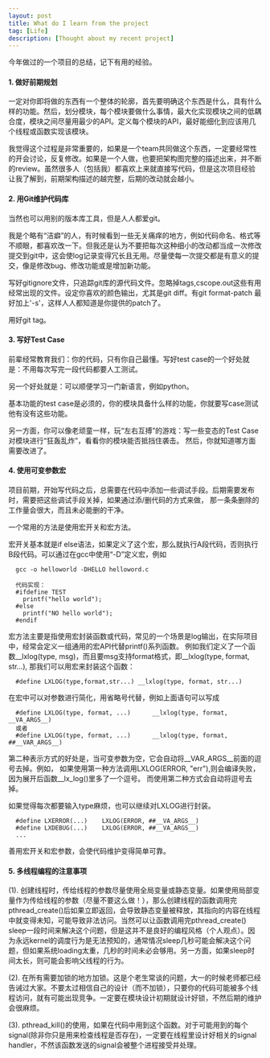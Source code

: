 ```yaml
---
layout: post
title: What do I learn from the project
tag: [Life]
description: [Thought about my recent project]
---
```


今年做过的一个项目的总结，记下有用的经验。

#### 1. 做好前期规划

一定对你即将做的东西有一个整体的轮廓，首先要明确这个东西是什么，具有什么样的功能。然后，划分模块，每个模块要做什么事情，最大化实现模块之间的低耦合度，模块之间尽量用最少的API。定义每个模块的API，最好能细化到应该用几个线程或函数实现该模块。

我觉得这个过程是非常重要的，如果是一个team共同做这个东西，一定要经常性的开会讨论，反复修改。如果是一个人做，也要把架构图完整的描述出来，并不断的review。虽然很多人（包括我）都喜欢上来就直接写代码，但是这次项目经验让我了解到，前期架构描述的越完整，后期的改动就会越小。

#### 2. 用Git维护代码库

当然也可以用别的版本库工具，但是人人都爱git。

我是个略有“洁癖”的人，有时候看到一些无关痛痒的地方，例如代码命名、格式等不顺眼，都喜欢改一下。但我还是认为不要把每次这种细小的改动都当成一次修改提交到git中，这会使log记录变得冗长且无用。尽量使每一次提交都是有意义的提交，像是修改bug、修改功能或是增加新功能。

写好gitignore文件，只追踪git库的源代码文件。忽略掉tags,cscope.out这些有用经常出现的文件。设定你喜欢的颜色输出，尤其是git diff。有git format-patch 最好加上'-s'，这样人人都知道是你提供的patch了。

用好git tag。

#### 3. 写好Test Case

前辈经常教育我们：你的代码，只有你自己最懂。写好test case的一个好处就是：不用每次写完一段代码都要人工测试。

另一个好处就是：可以顺便学习一门新语言，例如python。

基本功能的test case是必须的，你的模块具备什么样的功能，你就要写case测试他有没有这些功能。

另一方面，你可以像老顽童一样，玩“左右互搏”的游戏：写一些变态的Test Case对模块进行“狂轰乱炸”，看看你的模块能否抵挡住袭击。
然后，你就知道哪方面需要改进了。

#### 4. 使用可变参数宏

项目前期，开始写代码之后，总需要在代码中添加一些调试手段。后期需要发布时，需要把这些调试手段关掉，如果通过添/删代码的方式来做，
那一条条删除的工作量会很大，而且未必能删的干净。

一个常用的方法是使用宏开关和宏方法。

宏开关基本就是if else语法，如果定义了这个宏，那么就执行A段代码，否则执行B段代码。可以通过在gcc中使用“-D”定义宏，例如

      gcc -o helloworld -DHELLO helloword.c
  
      代码实现：
      #ifdefine TEST
        printf("hello world");
      #else
        printf("NO hello world");
      #endif

宏方法主要是指使用宏封装函数或代码，常见的一个场景是log输出，在实际项目中，经常会定义一组通用的宏API代替printf()系列函数。
例如我们定义了一个函数__lxlog(type, msg)，而且要msg支持format格式，即__lxlog(type, format, str...),
那我们可以用宏来封装这个函数：

      #define LXLOG(type,format,str...) __lxlog(type, format, str...)

在宏中可以对参数进行简化，用省略号代替，例如上面语句可以写成

      #define LXLOG(type, format, ...)      __lxlog(type, format, __VA_ARGS__)
      或者
      #define LXLOG(type, format, ...)      __lxlog(type, format, ##__VAR_ARGS__)
      
第二种表示方式的好处是，当可变参数为空，它会自动将__VAR_ARGS__前面的逗号去掉。例如，
如果使用第一种方法调用LXLOG(ERROR, "err"),则会编译失败，因为展开后函数__lx_log()里多了一个逗号。
而使用第二种方式会自动将逗号去掉。

如果觉得每次都要输入type麻烦，也可以继续对LXLOG进行封装。

      #define LXERROR(...)    LXLOG(ERROR, ##__VA_ARGS__)
      #define LXDEBUG(...)    LXLOG(ERROR, ##__VA_ARGS__)
      ...
      
善用宏开关和宏参数，会使代码维护变得简单可靠。

#### 5. 多线程编程的注意事项

(1). 创建线程时，传给线程的参数尽量使用全局变量或静态变量。如果使用局部变量作为传给线程的参数（尽量不要这么做！），那么创建线程的函数调用完pthread_create()后如果立即返回，会导致静态变量被释放，其指向的内容在线程中就变得未知，可能导致非法访问。当然可以让函数调用完pthread_create() sleep一段时间来解决这个问题，但是这并不是良好的编程风格（个人观点）。因为永远kernel的调度行为是无法预知的，通常情况sleep几秒可能会解决这个问题，但如果系统loading太重，几秒的时间未必会够用。另一方面，如果sleep时间太长，则可能会影响父线程的行为。

(2). 在所有需要加锁的地方加锁。这是个老生常谈的问题，大一的时候老师都已经告诫过大家。不要太过相信自己的设计（而不加锁），只要你的代码可能被多个线程访问，就有可能出现竞争。一定要在模块设计初期就设计好锁，不然后期的维护会很麻烦。

(3). pthread_kill()的使用，如果在代码中用到这个函数。对于可能用到的每个signal(除非你只是用来检查线程是否存在)，一定要在线程里设计好相关的signal handler，不然该函数发送的signal会被整个进程接受并处理。
